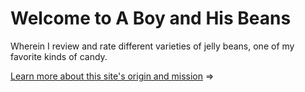 # Welcome to A Boy and His Beans

Wherein I review and rate different varieties of jelly beans,
one of my favorite kinds of candy.

[Learn more about this site's origin and mission](about/) ⇒
